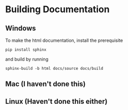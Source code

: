 # Building Documentation

## Windows

To make the html documentation, install the prerequisite

    pip install sphinx

and build by running

    sphinx-build -b html docs/source docs/build

## Mac (I haven't done this)

## Linux (Haven't done this either)
